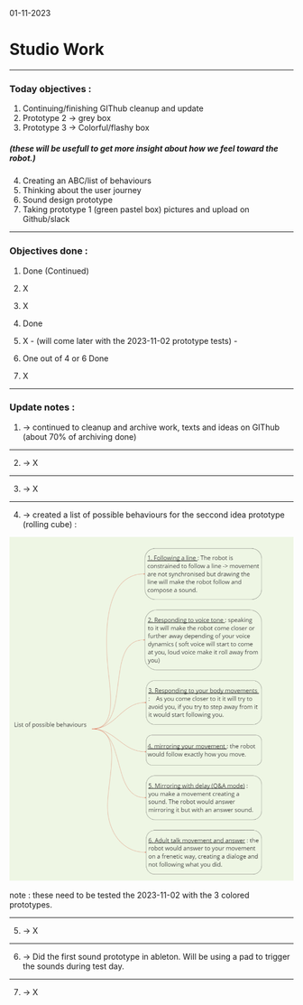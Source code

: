 01-11-2023
# Studio Work 

---

### Today objectives :
1. Continuing/finishing GIThub cleanup and update
2. Prototype 2 -> grey box
3. Prototype 3 -> Colorful/flashy box
 ##### (these will be usefull to get more insight about how we feel toward the robot.)

4. Creating an ABC/list of behaviours
5. Thinking about the user journey
6. Sound design prototype
7. Taking prototype 1 (green pastel box) pictures and upload on Github/slack

---

### Objectives done : 

1. Done (Continued)

2. X

3. X

4. Done

5. X - (will come later with the 2023-11-02 prototype tests) -

6.  One out of 4 or 6 Done

7. X

---

### Update notes : 

1. -> continued to cleanup and archive work, texts and ideas on GIThub (about 70% of archiving done)

---

2. -> X

---

3. -> X

---

4. -> created a list of possible behaviours for the seccond idea prototype (rolling cube) :

![ImgV1Behaviours](images/2023-11-01-miro-V1bot-behaviours.png)

note : these need to be tested the 2023-11-02 with the 3 colored prototypes.

---

5. -> X

---

6. -> Did the first sound prototype in ableton. Will be using a pad to trigger the sounds during test day.

---

7. -> X
